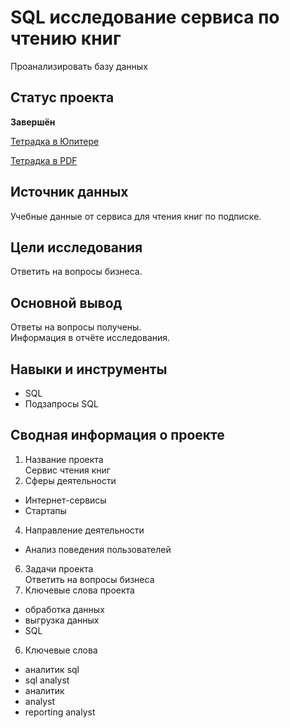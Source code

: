 # SQL исследование сервиса по чтению книг
Проанализировать базу данных

## Статус проекта
**Завершён**  

<a href="https://github.com/eddydewrussia/educational_projects/blob/main/SQL_2_Project/SQL_Final_PRoject.ipynb">Тетрадка в Юпитере</a>  

<a href="https://github.com/eddydewrussia/educational_projects/blob/main/SQL_2_Project/SQL_Final_PRoject%20-%20Jupyter%20Notebook.pdf">Тетрадка в PDF</a>

## Источник данных
Учебные данные от сервиса для чтения книг по подписке.

## Цели исследования
Ответить на вопросы бизнеса.

## Основной вывод
Ответы на вопросы получены.  
Информация в отчёте исследования.

## Навыки и инструменты
* SQL
* Подзапросы SQL

## Сводная информация о проекте
1. Название проекта  
Сервис чтения книг
2. Сферы деятельности  
* Интернет-сервисы
* Стартапы
4. Направление деятельности
* Анализ поведения пользователей
6. Задачи проекта  
Ответить на вопросы бизнеса
5. Ключевые слова проекта
* обработка данных
* выгрузка данных
* SQL

6. Ключевые слова
* аналитик sql
* sql analyst
* аналитик
* analyst
* reporting analyst
